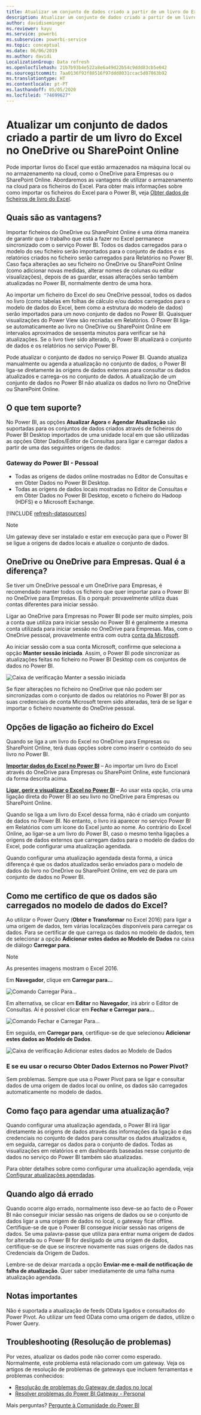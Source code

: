 ```yaml
---
title: Atualizar um conjunto de dados criado a partir de um livro do Excel – cloud
description: Atualizar um conjunto de dados criado a partir de um livro do Excel no OneDrive ou SharePoint Online
author: davidiseminger
ms.reviewer: kayu
ms.service: powerbi
ms.subservice: powerbi-service
ms.topic: conceptual
ms.date: 06/06/2019
ms.author: davidi
LocalizationGroup: Data refresh
ms.openlocfilehash: 21b7b93b4e522a8e6a49d22b54c9ddd83cb5e042
ms.sourcegitcommit: 7aa0136f93f88516f97ddd8031ccac5d07863b92
ms.translationtype: HT
ms.contentlocale: pt-PT
ms.lasthandoff: 05/05/2020
ms.locfileid: "74699627"
---
```

# <a name="refresh-a-dataset-created-from-an-excel-workbook-on-onedrive-or-sharepoint-online"></a>Atualizar um conjunto de dados criado a partir de um livro do Excel no OneDrive ou SharePoint Online

Pode importar livros do Excel que estão armazenados na máquina local ou no armazenamento na cloud, como o OneDrive para Empresas ou o SharePoint Online. Abordaremos as vantagens de utilizar o armazenamento na cloud para os ficheiros do Excel. Para obter mais informações sobre como importar os ficheiros do Excel para o Power BI, veja [Obter dados de ficheiros de livro do Excel](service-excel-workbook-files.md).

## <a name="what-are-the-advantages"></a>Quais são as vantagens?

Importar ficheiros do OneDrive ou SharePoint Online é uma ótima maneira de garantir que o trabalho que está a fazer no Excel permanece sincronizado com o serviço Power BI. Todos os dados carregados para o modelo do seu ficheiro serão importados para o conjunto de dados e os relatórios criados no ficheiro serão carregados para Relatórios no Power BI. Caso faça alterações ao seu ficheiro no OneDrive ou SharePoint Online (como adicionar novas medidas, alterar nomes de colunas ou editar visualizações), depois de as guardar, essas alterações serão também atualizadas no Power BI, normalmente dentro de uma hora.

Ao importar um ficheiro do Excel do seu OneDrive pessoal, todos os dados no livro (como tabelas em folhas de cálculo e/ou dados carregados para o modelo de dados do Excel, bem como a estrutura do modelo de dados) serão importados para um novo conjunto de dados no Power BI. Quaisquer visualizações do Power View são recriadas em Relatórios. O Power BI liga-se automaticamente ao livro no OneDrive ou SharePoint Online em intervalos aproximados de sessenta minutos para verificar se há atualizações. Se o livro tiver sido alterado, o Power BI atualizará o conjunto de dados e os relatórios no serviço Power BI.

Pode atualizar o conjunto de dados no serviço Power BI. Quando atualiza manualmente ou agenda a atualização no conjunto de dados, o Power BI liga-se diretamente às origens de dados externas para consultar os dados atualizados e carrega-os no conjunto de dados. A atualização de um conjunto de dados no Power BI não atualiza os dados no livro no OneDrive ou SharePoint Online. 

## <a name="whats-supported"></a>O que tem suporte?

No Power BI, as opções **Atualizar Agora** e **Agendar Atualização** são suportadas para os conjuntos de dados criados através de ficheiros do Power BI Desktop importados de uma unidade local em que são utilizadas as opções Obter Dados/Editor de Consultas para ligar e carregar dados a partir de uma das seguintes origens de dados:  

### <a name="power-bi-gateway---personal"></a>Gateway do Power BI - Pessoal

* Todas as origens de dados online mostradas no Editor de Consultas e em Obter Dados no Power BI Desktop.
* Todas as origens de dados locais mostradas no Editor de Consultas e em Obter Dados no Power BI Desktop, exceto o ficheiro do Hadoop (HDFS) e o Microsoft Exchange.

<!-- Refresh Data sources-->
[!INCLUDE [refresh-datasources](./includes/refresh-datasources.md)]

> [!NOTE]
> Um gateway deve ser instalado e estar em execução para que o Power BI se ligue a origens de dados locais e atualize o conjunto de dados.
>
>

## <a name="onedrive-or-onedrive-for-business-whats-the-difference"></a>OneDrive ou OneDrive para Empresas. Qual é a diferença?

Se tiver um OneDrive pessoal e um OneDrive para Empresas, é recomendado manter todos os ficheiro que quer importar para o Power BI no OneDrive para Empresas. Eis o porquê: provavelmente utiliza duas contas diferentes para iniciar sessão.

Ligar ao OneDrive para Empresas no Power BI pode ser muito simples, pois a conta que utiliza para iniciar sessão no Power BI é geralmente a mesma conta utilizada para iniciar sessão no OneDrive para Empresas. Mas, com o OneDrive pessoal, provavelmente entra com outra [conta da Microsoft](https://account.microsoft.com).

Ao iniciar sessão com a sua conta Microsoft, confirme que seleciona a opção **Manter sessão iniciada**. Assim, o Power BI pode sincronizar as atualizações feitas no ficheiro no Power BI Desktop com os conjuntos de dados no Power BI.  

![Caixa de verificação Manter a sessão iniciada](media/refresh-excel-file-onedrive/refresh_signin_keepmesignedin.png)

Se fizer alterações no ficheiro no OneDrive que não podem ser sincronizadas com o conjunto de dados ou relatórios no Power BI por as suas credenciais de conta Microsoft terem sido alteradas, terá de se ligar e importar o ficheiro novamente do OneDrive pessoal.

## <a name="options-for-connecting-to-excel-file"></a>Opções de ligação ao ficheiro do Excel

Quando se liga a um livro do Excel no OneDrive para Empresas ou SharePoint Online, terá duas opções sobre como inserir o conteúdo do seu livro no Power BI.

[**Importar dados do Excel no Power BI**](service-excel-workbook-files.md#import-or-connect-to-an-excel-workbook-from-power-bi) – Ao importar um livro do Excel através do OneDrive para Empresas ou SharePoint Online, este funcionará da forma descrita acima.

[**Ligar, gerir e visualizar o Excel no Power BI**](service-excel-workbook-files.md#one-excel-workbook--two-ways-to-use-it) – Ao usar esta opção, cria uma ligação direta do Power BI ao seu livro no OneDrive para Empresas ou SharePoint Online.

Quando se liga a um livro do Excel dessa forma, não é criado um conjunto de dados no Power BI. No entanto, o livro irá aparecer no serviço Power BI em Relatórios com um ícone do Excel junto ao nome. Ao contrário do Excel Online, ao ligar-se a um livro do Power BI, caso o mesmo tenha ligações a origens de dados externos que carregam dados para o modelo de dados do Excel, pode configurar uma atualização agendada.

Quando configurar uma atualização agendada desta forma, a única diferença é que os dados atualizados serão enviados para o modelo de dados do livro no OneDrive ou SharePoint Online, em vez de para um conjunto de dados no Power BI.

## <a name="how-do-i-make-sure-data-is-loaded-to-the-excel-data-model"></a>Como me certifico de que os dados são carregados no modelo de dados do Excel?

Ao utilizar o Power Query (**Obter e Transformar** no Excel 2016) para ligar a uma origem de dados, tem várias localizações disponíveis para carregar os dados. Para se certificar de que carrega os dados no modelo de dados, tem de selecionar a opção **Adicionar estes dados ao Modelo de Dados** na caixa de diálogo **Carregar para**.

> [!NOTE]
> As presentes imagens mostram o Excel 2016.
>
>

Em **Navegador**, clique em **Carregar para...**  

![Comando Carregar Para…](media/refresh-excel-file-onedrive/refresh_loadtodm_1.png)

Em alternativa, se clicar em **Editar** no **Navegador**, irá abrir o Editor de Consultas. Aí é possível clicar em **Fechar e Carregar para...**  

![Comando Fechar e Carregar Para…](media/refresh-excel-file-onedrive/refresh_loadtodm_2.png)

Em seguida, em **Carregar para**, certifique-se de que selecionou **Adicionar estes dados ao Modelo de Dados**.  

![Caixa de verificação Adicionar estes dados ao Modelo de Dados](media/refresh-excel-file-onedrive/refresh_loadtodm_3.png)

### <a name="what-if-i-use-get-external-data-in-power-pivot"></a>E se eu usar o recurso Obter Dados Externos no Power Pivot?

Sem problemas. Sempre que usa o Power Pivot para se ligar e consultar dados de uma origem de dados local ou online, os dados são carregados automaticamente no modelo de dados.

## <a name="how-do-i-schedule-refresh"></a>Como faço para agendar uma atualização?

Quando configurar uma atualização agendada, o Power BI irá ligar diretamente às origens de dados através das informações da ligação e das credenciais no conjunto de dados para consultar os dados atualizados e, em seguida, carregar os dados para o conjunto de dados. Todas as visualizações em relatórios e em dashboards baseadas nesse conjunto de dados no serviço do Power BI também são atualizadas.

Para obter detalhes sobre como configurar uma atualização agendada, veja [Configurar atualizações agendadas](refresh-scheduled-refresh.md).

## <a name="when-things-go-wrong"></a>Quando algo dá errado

Quando ocorre algo errado, normalmente isso deve-se ao facto de o Power BI não conseguir iniciar sessão nas origens de dados ou se o conjunto de dados ligar a uma origem de dados no local, o gateway ficar offline. Certifique-se de que o Power BI consegue iniciar sessão nas origens de dados. Se uma palavra-passe que utiliza para entrar numa origem de dados for alterada ou o Power BI for desligado de uma origem de dados, certifique-se de que se inscreve novamente nas suas origens de dados nas Credenciais da Origem de Dados.

Lembre-se de deixar marcada a opção **Enviar-me e-mail de notificação de falha de atualização**. Quer saber imediatamente de uma falha numa atualização agendada.

## <a name="important-notes"></a>Notas importantes

Não é suportada a atualização de feeds OData ligados e consultados do Power Pivot. Ao utilizar um feed OData como uma origem de dados, utilize o Power Query.

## <a name="troubleshooting"></a>Troubleshooting (Resolução de problemas)

Por vezes, atualizar os dados pode não correr como esperado. Normalmente, este problema está relacionado com um gateway. Veja os artigos de resolução de problemas de gateways que incluem ferramentas e problemas conhecidos:

- [Resolução de problemas do Gateway de dados no local](service-gateway-onprem-tshoot.md)
- [Resolver problemas do Power BI Gateway - Personal](service-admin-troubleshooting-power-bi-personal-gateway.md)

Mais perguntas? [Pergunte à Comunidade do Power BI](https://community.powerbi.com/)

